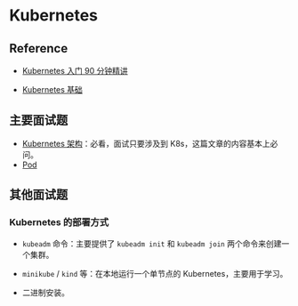 # Kubernetes

## Reference

- [Kubernetes 入门 90 分钟精讲](https://www.bilibili.com/video/BV1k24y197KC)

- [Kubernetes 基础](https://www.topgoer.cn/docs/kubernetes_foundation/kubernetes_foundation-1drs00o7ni6fg)

## 主要面试题

- [Kubernetes 架构](./architect.md)：必看，面试只要涉及到 K8s，这篇文章的内容基本上必问。
- [Pod](./pod.md)

## 其他面试题

### Kubernetes 的部署方式

- `kubeadm` 命令：主要提供了 `kubeadm init` 和 `kubeadm join` 两个命令来创建一个集群。

- `minikube` / `kind` 等：在本地运行一个单节点的 Kubernetes，主要用于学习。

- 二进制安装。
